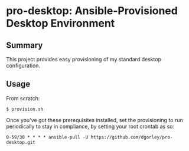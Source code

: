 # pro-desktop: Ansible-Provisioned Desktop Environment

## Summary

This project provides easy provisioning of my standard desktop configuration.

## Usage

From scratch:

```
$ provision.sh
```

Once you've got these prerequisites installed, set the provisioning to run
periodically to stay in compliance, by setting your root crontab as so:

```
0-59/30 * * * * ansible-pull -U https://github.com/dgorley/pro-desktop.git
```

